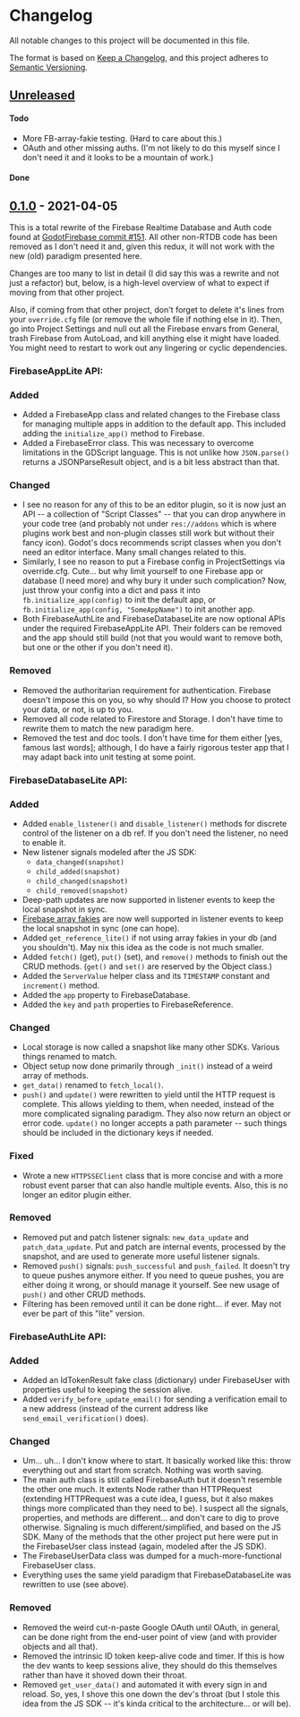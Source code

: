 # Changelog
All notable changes to this project will be documented in this file.

The format is based on [Keep a Changelog](https://keepachangelog.com/en/1.0.0/),
and this project adheres to [Semantic Versioning](https://semver.org/spec/v2.0.0.html).

## [Unreleased]

#### Todo
- More FB-array-fakie testing. (Hard to care about this.)
- OAuth and other missing auths.  (I'm not likely to do this myself since I don't need it and it looks to be a mountain of work.)

#### Done


<!-- Don't forget to change version in firebase.gd, README.md, and footer here. -->

## [0.1.0] - 2021-04-05

This is a total rewrite of the Firebase Realtime Database and Auth code found at [GodotFirebase commit #151](https://github.com/GodotNuts/GodotFirebase/commit/0dcabd4f410058c656d3f000ad733990edf42e3c).  All other non-RTDB code has been removed as I don't need it and, given this redux, it will not work with the new (old) paradigm presented here.

Changes are too many to list in detail (I did say this was a rewrite and not just a refactor) but, below, is a high-level overview of what to expect if moving from that other project.

Also, if coming from that other project, don't forget to delete it's lines from your `override.cfg` file (or remove the whole file if nothing else in it).  Then, go into Project Settings and null out all the Firebase envars from General, trash Firebase from AutoLoad, and kill anything else it might have loaded.  You might need to restart to work out any lingering or cyclic dependencies.

### FirebaseAppLite API:

### Added
- Added a FirebaseApp class and related changes to the Firebase class for managing multiple apps in addition to the default app.  This included adding the `initialize_app()` method to Firebase.
- Added a FirebaseError class.  This was necessary to overcome limitations in the GDScript language.  This is not unlike how `JSON.parse()` returns a JSONParseResult object, and is a bit less abstract than that.

### Changed
- I see no reason for any of this to be an editor plugin, so it is now just an API -- a collection of "Script Classes" -- that you can drop anywhere in your code tree (and probably not under `res://addons` which is where plugins work best and non-plugin classes still work but without their fancy icon).  Godot's docs recommends script classes when you don't need an editor interface.  Many small changes related to this.
- Similarly, I see no reason to put a Firebase config in ProjectSettings via override.cfg.  Cute... but why limit yourself to one Firebase app or database (I need more) and why bury it under such complication?  Now, just throw your config into a dict and pass it into `fb.initialize_app(config)` to init the default app, or `fb.initialize_app(config, "SomeAppName")` to init another app.
- Both FirebaseAuthLite and FirebaseDatabaseLite are now optional APIs under the required FirebaseAppLite API.  Their folders can be removed and the app should still build (not that you would want to remove both, but one or the other if you don't need it).

### Removed
- Removed the authoritarian requirement for authentication.  Firebase doesn't impose this on you, so why should I?  How you choose to protect your data, or not, is up to you.
- Removed all code related to Firestore and Storage.  I don't have time to rewrite them to match the new paradigm here.
- Removed the test and doc tools.  I don't have time for them either [yes, famous last words]; although, I do have a fairly rigorous tester app that I may adapt back into unit testing at some point.

### FirebaseDatabaseLite API:

### Added
- Added `enable_listener()` and `disable_listener()` methods for discrete control of the listener on a db ref.  If you don't need the listener, no need to enable it.
- New listener signals modeled after the JS SDK:
  - `data_changed(snapshot)`
  - `child_added(snapshot)`
  - `child_changed(snapshot)`
  - `child_removed(snapshot)`
- Deep-path updates are now supported in listener events to keep the local snapshot in sync.
- [Firebase array fakies](https://firebase.googleblog.com/2014/04/best-practices-arrays-in-firebase.html) are now well supported in listener events to keep the local snapshot in sync (one can hope).
- Added `get_reference_lite()` if not using array fakies in your db (and you shouldn't).  May nix this idea as the code is not much smaller.
- Added `fetch()` (get), `put()` (set), and `remove()` methods to finish out the CRUD methods.  (`get()` and `set()` are reserved by the Object class.)
- Added the `ServerValue` helper class and its `TIMESTAMP` constant and `increment()` method.
- Added the `app` property to FirebaseDatabase.
- Added the `key` and `path` properties to FirebaseReference.

### Changed
- Local storage is now called a snapshot like many other SDKs.  Various things renamed to match.
- Object setup now done primarily through `_init()` instead of a weird array of methods.
- `get_data()` renamed to `fetch_local()`.
- `push()` and `update()` were rewritten to yield until the HTTP request is complete.  This allows yielding to them, when needed, instead of the more complicated signaling paradigm.  They also now return an object or error code.  `update()` no longer accepts a path parameter -- such things should be included in the dictionary keys if needed.

### Fixed
- Wrote a new `HTTPSSEClient` class that is more concise and with a more robust event parser that can also handle multiple events.  Also, this is no longer an editor plugin either.

### Removed
- Removed put and patch listener signals: `new_data_update` and `patch_data_update`.  Put and patch are internal events, processed by the snapshot, and are used to generate more useful listener signals.
- Removed `push()` signals: `push_successful` and `push_failed`.  It doesn't try to queue pushes anymore either.  If you need to queue pushes, you are either doing it wrong, or should manage it yourself.  See new usage of `push()` and other CRUD methods.
- Filtering has been removed until it can be done right... if ever.  May not ever be part of this "lite" version.

### FirebaseAuthLite API:

### Added
- Added an IdTokenResult fake class (dictionary) under FirebaseUser with properties useful to keeping the session alive.
- Added `verify_before_update_email()` for sending a verification email to a new address (instead of the current address like `send_email_verification()` does).

### Changed
- Um... uh... I don't know where to start.  It basically worked like this: throw everything out and start from scratch.  Nothing was worth saving.
- The main auth class is still called FirebaseAuth but it doesn't resemble the other one much.  It extents Node rather than HTTPRequest (extending HTTPRequest was a cute idea, I guess, but it also makes things more complicated than they need to be).  I suspect all the signals, properties, and methods are different... and don't care to dig to prove otherwise.  Signaling is much different/simplified, and based on the JS SDK.  Many of the methods that the other project put here were put in the FirebaseUser class instead (again, modeled after the JS SDK).
- The FirebaseUserData class was dumped for a much-more-functional FirebaseUser class.
- Everything uses the same yield paradigm that FirebaseDatabaseLite was rewritten to use (see above).

### Removed
- Removed the weird cut-n-paste Google OAuth until OAuth, in general, can be done right from the end-user point of view (and with provider objects and all that).
- Removed the intrinsic ID token keep-alive code and timer.  If this is how the dev wants to keep sessions alive, they should do this themselves rather than have it shoved down their throat.
- Removed `get_user_data()` and automated it with every sign in and reload.  So, yes, I shove this one down the dev's throat (but I stole this idea from the JS SDK -- it's kinda critical to the architecture... or will be).



[Unreleased]: https://github.com/juanitogan/godotfirebaselite/compare/0.1.0...HEAD
<!-- [0.1.1]: https://github.com/juanitogan/godotfirebaselite/compare/0.1.0...0.1.1 -->
[0.1.0]: https://github.com/juanitogan/godotfirebaselite/releases/tag/0.1.0
